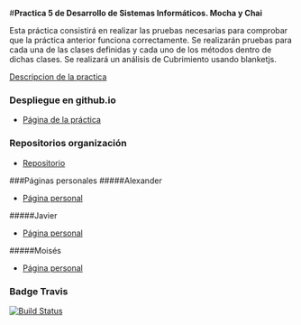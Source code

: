 #**Practica 5 de Desarrollo de Sistemas Informáticos. Mocha y Chai**

Esta práctica consistirá en realizar las pruebas necesarias para comprobar que la práctica anterior funciona correctamente.
Se realizarán pruebas para cada una de las clases definidas y cada uno de los métodos dentro de dichas clases.
Se realizará un análisis de Cubrimiento usando blanketjs.

[Descripcion de la practica](https://campusvirtual.ull.es/1516/mod/page/view.php?id=182938)

### Despliegue en github.io

* [Página de la práctica](http://ull-esit-gradoii-dsi.github.io/mocha-y-chai-alex-javi-moi/)


### Repositorios organización
* [Repositorio](https://github.com/ULL-ESIT-GRADOII-DSI/mocha-y-chai-alex-javi-moi)

###Páginas personales
#####Alexander
* [Página personal](http://alu0100767421.github.io/)

#####Javier
* [Página personal](http://alu0100505009.github.io/)

#####Moisés
* [Página personal](http://alu0100782851.github.io/)


### Badge Travis

[![Build Status](https://travis-ci.org/ULL-ESIT-GRADOII-DSI/karma-y-travis-alex-javi-moi-2.svg?branch=master)](https://travis-ci.org/ULL-ESIT-GRADOII-DSI/karma-y-travis-alex-javi-moi-2)